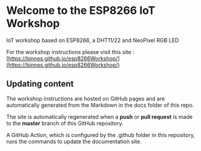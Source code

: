 # Welcome to the ESP8266 IoT Workshop

IoT workshop based on ESP8266, a DHT11/22 and NeoPixel RGB LED

For the workshop instructions please visit this site : [https://binnes.github.io/esp8266Workshop/](https://binnes.github.io/esp8266Workshop/)

## Updating content

The workshop instructions are hosted on GitHub pages and are automatically generated from the Markdown in the docs folder of this repo.

The site is automatically regenerated when a **push** or **pull request** is made to the **master** branch of this GitHub repository.  

A GitHub Action, which is configured by the .github folder in this repository, runs the commands to update the documentation site.

